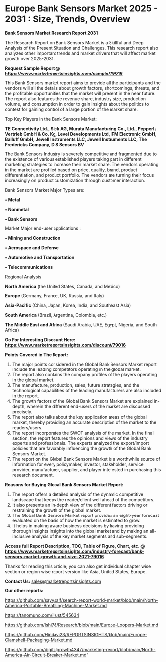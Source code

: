 # Europe Bank Sensors Market 2025 - 2031 : Size, Trends, Overview

<strong>Bank Sensors Market Research Report 2031</strong>

The Research Report on Bank Sensors Market is a Skillful and Deep Analysis of the Present Situation and Challenges. This research report also analyzes other important trends and market drivers that will affect market growth over 2025-2031.

<strong>Request Sample Report @ <a href=https://www.marketreportsinsights.com/sample/79016>https://www.marketreportsinsights.com/sample/79016</a></strong>

This Bank Sensors market report aims to provide all the participants and the vendors will all the details about growth factors, shortcomings, threats, and the profitable opportunities that the market will present in the near future. The report also features the revenue share, industry size, production volume, and consumption in order to gain insights about the politics to contest for gaining control of a large portion of the market share.

Top Key Players in the Bank Sensors Market:

<strong>TE Connectivity Ltd., Sick AG, Murata Manufacturing Co., Ltd., Pepperlᛧ Vertrieb GmbH & Co. Kg, Level Developments Ltd, IFM Electronic GmbH, Balluff GmbH, Jewell Instruments LLC, Jewell Instruments LLC, The Fredericks Company, DIS Sensors BV</strong>

The Bank Sensors Industry is severely competitive and fragmented due to the existence of various established players taking part in different marketing strategies to increase their market share. The vendors operating in the market are profiled based on price, quality, brand, product differentiation, and product portfolio. The vendors are turning their focus increasingly on product customization through customer interaction.

Bank Sensors Market Major Types are:

<strong>• Metal

• Nonmetal

• Bank Sensors</strong>

Market Major end-user applications :

<strong>• Mining and Construction

• Aerospace and Defense

• Automotive and Transportation

• Telecommunications</strong>

Regional Analysis

</u><strong><b>North America</b></strong> (the United States, Canada, and Mexico)

<strong><b>Europe </b></strong>(Germany, France, UK, Russia, and Italy)

<strong><b>Asia-Pacific</b></strong> (China, Japan, Korea, India, and Southeast Asia)

<strong><b>South America</b></strong> (Brazil, Argentina, Colombia, etc.)

<strong><b>The Middle East and Africa</b></strong> (Saudi Arabia, UAE, Egypt, Nigeria, and South Africa)

<strong>Go For Interesting Discount Here: <a href=https://www.marketreportsinsights.com/discount/79016>https://www.marketreportsinsights.com/discount/79016</a></strong>

<strong>Points Covered in The Report:</strong>
<ol>
  <li>The major points considered in the Global Bank Sensors Market report include the leading competitors operating in the global market.</li>
  <li>The report also contains the company profiles of the players operating in the global market.</li>
  <li>The manufacture, production, sales, future strategies, and the technological capabilities of the leading manufacturers are also included in the report.</li>
  <li>The growth factors of the Global Bank Sensors Market are explained in-depth, wherein the different end-users of the market are discussed precisely.</li>
  <li>The report also talks about the key application areas of the global market, thereby providing an accurate description of the market to the readers/users.</li>
  <li>The report incorporates the SWOT analysis of the market. In the final section, the report features the opinions and views of the industry experts and professionals. The experts analyzed the export/import policies that are favorably influencing the growth of the Global Bank Sensors Market.</li>
  <li>The report on the Global Bank Sensors Market is a worthwhile source of information for every policymaker, investor, stakeholder, service provider, manufacturer, supplier, and player interested in purchasing this research document.</li>
</ol>
<strong>Reasons for Buying Global Bank Sensors Market Report:</strong>

<ol>
  <li>The report offers a detailed analysis of the dynamic competitive landscape that keeps the reader/client well ahead of the competitors.</li>
  <li>It also presents an in-depth view of the different factors driving or restraining the growth of the global market.</li>
  <li>The Global Bank Sensors Market report provides an eight-year forecast evaluated on the basis of how the market is estimated to grow.</li>
  <li>It helps in making aware business decisions by having providing thorough insights insights into the global market and by making an all-inclusive analysis of the key market segments and sub-segments.</li>
</ol>
<strong>Access full Report Description, TOC, Table of Figure, Chart, etc. @ <a href=https://www.marketreportsinsights.com/industry-forecast/bank-sensors-market-growth-and-size-2021-79016>https://www.marketreportsinsights.com/industry-forecast/bank-sensors-market-growth-and-size-2021-79016</a></strong>


Thanks for reading this article; you can also get individual chapter wise section or region wise report version like Asia, United States, Europe.

<strong>Contact Us:</strong>
sales@marketreportsinsights.com

<strong>Our other reports:</strong>

<a href=https://github.com/sayysaif/search-report-world-market/blob/main/North-America-Portable-Breathing-Machine-Market.md>https://github.com/sayysaif/search-report-world-market/blob/main/North-America-Portable-Breathing-Machine-Market.md</a>

<a href=https://tanomuno.com/illust/545634>https://tanomuno.com/illust/545634</a>

<a href=https://github.com/Ishi78/Research/blob/main/Europe-Loopers-Market.md>https://github.com/Ishi78/Research/blob/main/Europe-Loopers-Market.md</a>

<a href=https://github.com/Hindavi23/REPORTSINSIGHTS/blob/main/Europe-Clamshell-Packaging-Market.md>https://github.com/Hindavi23/REPORTSINSIGHTS/blob/main/Europe-Clamshell-Packaging-Market.md</a>

<a href=https://github.com/digitalgrowth4347/marketing-report/blob/main/North-America-Air-Circuit-Breaker-Market.md>https://github.com/digitalgrowth4347/marketing-report/blob/main/North-America-Air-Circuit-Breaker-Market.md</a>"
